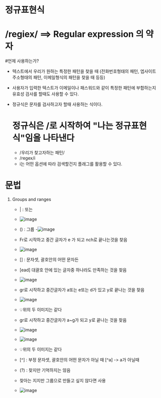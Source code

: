 # 정규표현식
# /regiex/ ==> Regular expression 의 약자

#언제 사용하는가?
  - 텍스트에서 우리가 원하는 특정한 패턴을 찾을 때 (전화번호형태의 패턴, 엡사이트 주소형태의 패턴, 이메일형식의 패턴을 찾을 때 등등)
  - 사용자가 입력한 텍스트가 이메일이나 패스워드와 같이 특정한 패턴에 부합하는지 유효성 검사를 할때도 사용할 수 있다.
  - 정규식은 문자를 검사하고자 할때 사용하는 식이다.

    # 정규식은 /로 시작하여 "나는 정규표현식"임을 나타낸다
    - /우리가 찾고자하는 패턴/
    - /regex/i
    - i는 어떤 옵션에 따라 검색할건지 플래그를 활용할 수 있다.

   # 문법
   1) Groups and ranges
      - | : 또는
      - ![image](https://github.com/yunshinhee/regiex/assets/145514638/4e80315b-28f3-4ac1-b607-14cad6cebebf)
      - () : 그룹
      -![image](https://github.com/yunshinhee/regiex/assets/145514638/2631a3cb-3167-434b-8188-a921a7d57c77)
      - Fr로 시작하고 중간 글자가 e 가 되고  nch로 끝나는것을 찾음
      - ![image](https://github.com/yunshinhee/regiex/assets/145514638/80053e4f-aaf9-4e54-ac46-f7cba39d6fcd)

      - [] : 문자셋, 괄호안의 어떤 문자든
      - [ead] 대괄호 안에 있는 글자중 하나라도 만족하는 것을 찾음
      - ![image](https://github.com/yunshinhee/regiex/assets/145514638/f6d3e33d-1306-4490-85b1-b523b88193bb)
      - gr로 시작하고 중간글자가 a또는 e또는 d가 있고 y로 끝나는 것을 찾음
      - ![image](https://github.com/yunshinhee/regiex/assets/145514638/438e31b3-6278-4b10-a448-ead0deecdf2c)
      - 💡위의 두 이미지는 같다

      - gr로 시작하고 중간글자가 a~g가 되고 y로 끝나는 것을 찾음 
      - ![image](https://github.com/yunshinhee/regiex/assets/145514638/20f1a820-f6f0-44e9-b00a-c6089478f61d)
      - ![image](https://github.com/yunshinhee/regiex/assets/145514638/ef8ee9c3-c96d-4f94-b2c9-528b390f4a5f)
      - 💡위의 두 이미지는 같다


      - [^] : 부정 문자셋, 괄호안의 어떤 문자가 아닐 때 [^a] -> a가 아닐때
      - (?) : 찾지만 기억하지는 않음
     

      - 찾아는 지지만 그룹으로 만들고 싶지 않다면 사용
      - ![image](https://github.com/yunshinhee/regiex/assets/145514638/05dfe757-e717-4a3b-8487-c8cc135eee49)

     

      




